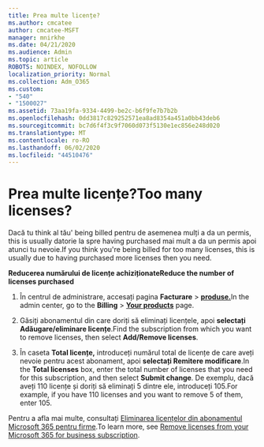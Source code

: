 ```yaml
---
title: Prea multe licențe?
ms.author: cmcatee
author: cmcatee-MSFT
manager: mnirkhe
ms.date: 04/21/2020
ms.audience: Admin
ms.topic: article
ROBOTS: NOINDEX, NOFOLLOW
localization_priority: Normal
ms.collection: Adm_O365
ms.custom:
- "540"
- "1500027"
ms.assetid: 73aa19fa-9334-4499-be2c-b6f9fe7b7b2b
ms.openlocfilehash: 0dd3817c829252571ea8ad8354a451a0bb43deb6
ms.sourcegitcommit: bc7d6f4f3c9f7060d073f5130e1ec856e248d020
ms.translationtype: MT
ms.contentlocale: ro-RO
ms.lasthandoff: 06/02/2020
ms.locfileid: "44510476"
---
```

# <a name="too-many-licenses"></a><span data-ttu-id="d1329-102">Prea multe licențe?</span><span class="sxs-lookup"><span data-stu-id="d1329-102">Too many licenses?</span></span>

<span data-ttu-id="d1329-103">Dacă tu think al tău' being billed pentru de asemenea mulți a da un permis, this is usually datorie la spre having purchased mai mult a da un permis apoi atunci tu nevoie.</span><span class="sxs-lookup"><span data-stu-id="d1329-103">If you think you're being billed for too many licenses, this is usually due to having purchased more licenses then you need.</span></span>
  
<span data-ttu-id="d1329-104">**Reducerea numărului de licențe achiziționate**</span><span class="sxs-lookup"><span data-stu-id="d1329-104">**Reduce the number of licenses purchased**</span></span>
  
1. <span data-ttu-id="d1329-105">În centrul de administrare, accesați pagina **Facturare** \> **[produse.](https://go.microsoft.com/fwlink/p/?linkid=842054)**</span><span class="sxs-lookup"><span data-stu-id="d1329-105">In the admin center, go to the **Billing** \> **[Your products](https://go.microsoft.com/fwlink/p/?linkid=842054)** page.</span></span>

2. <span data-ttu-id="d1329-106">Găsiți abonamentul din care doriți să eliminați licențele, apoi **selectați Adăugare/eliminare licențe**.</span><span class="sxs-lookup"><span data-stu-id="d1329-106">Find the subscription from which you want to remove licenses, then select **Add/Remove licenses**.</span></span>

3. <span data-ttu-id="d1329-107">În caseta **Total licențe,** introduceți numărul total de licențe de care aveți nevoie pentru acest abonament, apoi **selectați Remitere modificare**.</span><span class="sxs-lookup"><span data-stu-id="d1329-107">In the **Total licenses** box, enter the total number of licenses that you need for this subscription, and then select **Submit change**.</span></span> <span data-ttu-id="d1329-108">De exemplu, dacă aveți 110 licențe și doriți să eliminați 5 dintre ele, introduceți 105.</span><span class="sxs-lookup"><span data-stu-id="d1329-108">For example, if you have 110 licenses and you want to remove 5 of them, enter 105.</span></span>

<span data-ttu-id="d1329-109">Pentru a afla mai multe, consultați [Eliminarea licențelor din abonamentul Microsoft 365 pentru firme](https://docs.microsoft.com/microsoft-365/commerce/licenses/buy-licenses).</span><span class="sxs-lookup"><span data-stu-id="d1329-109">To learn more, see [Remove licenses from your Microsoft 365 for business subscription](https://docs.microsoft.com/microsoft-365/commerce/licenses/buy-licenses).</span></span>